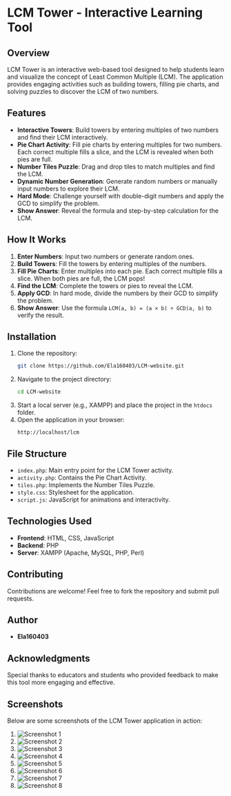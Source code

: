 # LCM Tower - Interactive Learning Tool

## Overview
LCM Tower is an interactive web-based tool designed to help students learn and visualize the concept of Least Common Multiple (LCM). The application provides engaging activities such as building towers, filling pie charts, and solving puzzles to discover the LCM of two numbers.

## Features
- **Interactive Towers**: Build towers by entering multiples of two numbers and find their LCM interactively.
- **Pie Chart Activity**: Fill pie charts by entering multiples for two numbers. Each correct multiple fills a slice, and the LCM is revealed when both pies are full.
- **Number Tiles Puzzle**: Drag and drop tiles to match multiples and find the LCM.
- **Dynamic Number Generation**: Generate random numbers or manually input numbers to explore their LCM.
- **Hard Mode**: Challenge yourself with double-digit numbers and apply the GCD to simplify the problem.
- **Show Answer**: Reveal the formula and step-by-step calculation for the LCM.

## How It Works
1. **Enter Numbers**: Input two numbers or generate random ones.
2. **Build Towers**: Fill the towers by entering multiples of the numbers.
3. **Fill Pie Charts**: Enter multiples into each pie. Each correct multiple fills a slice. When both pies are full, the LCM pops!
4. **Find the LCM**: Complete the towers or pies to reveal the LCM.
5. **Apply GCD**: In hard mode, divide the numbers by their GCD to simplify the problem.
6. **Show Answer**: Use the formula `LCM(a, b) = (a × b) ÷ GCD(a, b)` to verify the result.

## Installation
1. Clone the repository:
   ```bash
   git clone https://github.com/Ela160403/LCM-website.git
   ```
2. Navigate to the project directory:
   ```bash
   cd LCM-website
   ```
3. Start a local server (e.g., XAMPP) and place the project in the `htdocs` folder.
4. Open the application in your browser:
   ```
   http://localhost/lcm
   ```

## File Structure
- `index.php`: Main entry point for the LCM Tower activity.
- `activity.php`: Contains the Pie Chart Activity.
- `tiles.php`: Implements the Number Tiles Puzzle.
- `style.css`: Stylesheet for the application.
- `script.js`: JavaScript for animations and interactivity.

## Technologies Used
- **Frontend**: HTML, CSS, JavaScript
- **Backend**: PHP
- **Server**: XAMPP (Apache, MySQL, PHP, Perl)

## Contributing
Contributions are welcome! Feel free to fork the repository and submit pull requests.

## Author
- **Ela160403**

## Acknowledgments
Special thanks to educators and students who provided feedback to make this tool more engaging and effective.

## Screenshots

Below are some screenshots of the LCM Tower application in action:

1. ![Screenshot 1](ss/1.png)
2. ![Screenshot 2](ss/2.png)
3. ![Screenshot 3](ss/3.png)
4. ![Screenshot 4](ss/4.png)
5. ![Screenshot 5](ss/5.png)
6. ![Screenshot 6](ss/6.png)
7. ![Screenshot 7](ss/7.png)
8. ![Screenshot 8](ss/8.png)